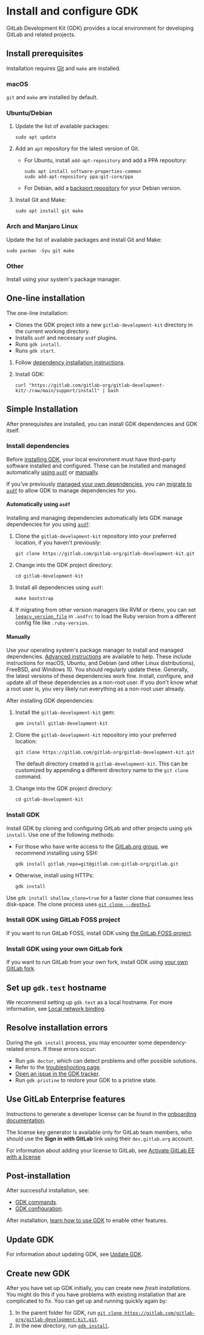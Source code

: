 # Install and configure GDK

GitLab Development Kit (GDK) provides a local environment for developing GitLab
and related projects.

## Install prerequisites

Installation requires [Git](https://git-scm.com/downloads) and `make` are installed.

### macOS

`git` and `make` are installed by default.

### Ubuntu/Debian

  1. Update the list of available packages:

     ```shell
     sudo apt update
     ```

  1. Add an `apt` repository for the latest version of Git.

     - For Ubuntu, install `add-apt-repository` and add a PPA repository:

       ```shell
       sudo apt install software-properties-common
       sudo add-apt-repository ppa:git-core/ppa
       ```

     - For Debian, add a [backport repository](https://backports.debian.org/Instructions/) for your
       Debian version.

  1. Install Git and Make:

     ```shell
     sudo apt install git make
     ```

### Arch and Manjaro Linux

Update the list of available packages and install Git and Make:

```shell
sudo pacman -Syu git make
```

### Other

Install using your system's package manager.

## One-line installation

The one-line installation:

- Clones the GDK project into a new `gitlab-development-kit` directory in the current working
  directory.
- Installs `asdf` and necessary `asdf` plugins.
- Runs `gdk install`.
- Runs `gdk start`.

1. Follow [dependency installation instructions](index.md#install-prerequisites).

1. Install GDK:

    ```shell
    curl "https://gitlab.com/gitlab-org/gitlab-development-kit/-/raw/main/support/install" | bash
    ```

## Simple Installation

After prerequisites are installed, you can install GDK dependencies and GDK itself.

### Install dependencies

Before [installing GDK](#install-gdk), your local environment must have third-party software
installed and configured. These can be installed and managed automatically
[using `asdf`](#automatically-using-asdf) or [manually](#manually).

If you've previously [managed your own dependencies](advanced.md), you can
[migrate to `asdf`](migrate_to_asdf.md) to allow GDK to manage dependencies for you.

#### Automatically using `asdf`

Installing and managing dependencies automatically lets GDK manage dependencies for you using
[`asdf`](https://asdf-vm.com/#/core-manage-asdf):

1. Clone the `gitlab-development-kit` repository into your preferred location, if you haven't previously:

   ```shell
   git clone https://gitlab.com/gitlab-org/gitlab-development-kit.git
   ```

1. Change into the GDK project directory:

   ```shell
   cd gitlab-development-kit
   ```

1. Install all dependencies using `asdf`:

   ```shell
   make bootstrap
   ```

1. If migrating from other version managers like RVM or rbenv, you can set [`legacy_version_file`](https://asdf-vm.com/manage/configuration.html#legacy-version-file) in `.asdfrc` to load the Ruby version from a different config file like `.ruby-version`.

#### Manually

Use your operating system's package manager to install and managed dependencies.
[Advanced instructions](advanced.md) are available to help. These include instructions for macOS,
Ubuntu, and Debian (and other Linux distributions), FreeBSD, and Windows 10. You should
regularly update these. Generally, the latest versions of these dependencies work fine. Install,
configure, and update all of these dependencies as a non-root user. If you don't know what a root
user is, you very likely run everything as a non-root user already.

After installing GDK dependencies:

1. Install the `gitlab-development-kit` gem:

   ```shell
   gem install gitlab-development-kit
   ```

1. Clone the `gitlab-development-kit` repository into your preferred location:

   ```shell
   git clone https://gitlab.com/gitlab-org/gitlab-development-kit.git
   ```

   The default directory created is `gitlab-development-kit`. This can be customized by appending a different directory name to the `git clone` command.

1. Change into the GDK project directory:

   ```shell
   cd gitlab-development-kit
   ```

### Install GDK

Install GDK by cloning and configuring GitLab and other projects using
`gdk install`. Use one of the following methods:

- For those who have write access to the [GitLab.org group](https://gitlab.com/gitlab-org), we
  recommend installing using SSH:

  ```shell
  gdk install gitlab_repo=git@gitlab.com:gitlab-org/gitlab.git
  ```

- Otherwise, install using HTTPs:

    ```shell
    gdk install
    ```

Use `gdk install shallow_clone=true` for a faster clone that consumes less disk-space. The clone
process uses [`git clone --depth=1`](https://www.git-scm.com/docs/git-clone#Documentation/git-clone.txt---depthltdepthgt).

### Install GDK using GitLab FOSS project

If you want to run GitLab FOSS, install GDK using
[the GitLab FOSS project](install_alternatives.md#install-using-gitlab-foss-project).

### Install GDK using your own GitLab fork

If you want to run GitLab from your own fork, install GDK using
[your own GitLab fork](install_alternatives.md#install-using-your-own-gitlab-fork).

## Set up `gdk.test` hostname

We recommend setting up `gdk.test` as a local hostname. For more information, see
[Local network binding](howto/local_network.md).

## Resolve installation errors

During the `gdk install` process, you may encounter some dependency-related
errors. If these errors occur:

- Run `gdk doctor`, which can detect problems and offer possible solutions.
- Refer to the [troubleshooting page](troubleshooting/index.md).
- [Open an issue in the GDK tracker](https://gitlab.com/gitlab-org/gitlab-development-kit/issues).
- Run `gdk pristine` to restore your GDK to a pristine state.

## Use GitLab Enterprise features

Instructions to generate a developer license can be found in the
[onboarding documentation](https://about.gitlab.com/handbook/developer-onboarding/#working-on-gitlab-ee).

The license key generator is available only for GitLab team members, who should
use the **Sign in with GitLab** link using their `dev.gitlab.org` account.

For information about adding your license to GitLab, see
[Activate GitLab EE with a license](https://docs.gitlab.com/ee/user/admin_area/license.html)

## Post-installation

After successful installation, see:

- [GDK commands](gdk_commands.md).
- [GDK configuration](configuration.md).

After installation, [learn how to use GDK](howto/index.md) to enable other
features.

## Update GDK

For information about updating GDK, see [Update GDK](gdk_commands.md#update-gdk).

## Create new GDK

After you have set up GDK initially, you can create new *fresh installations*. You might do this if
you have problems with existing installation that are complicated to fix. You can get up and running
quickly again by:

1. In the parent folder for GDK, run [`git clone https://gitlab.com/gitlab-org/gitlab-development-kit.git`](#manually).
1. In the new directory, run [`gdk install`](#install-gdk).

